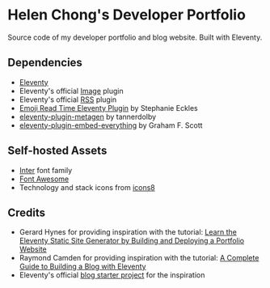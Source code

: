 # Helen Chong's Developer Portfolio

Source code of my developer portfolio and blog website. Built with Eleventy.

## Dependencies
- [Eleventy](https://www.11ty.dev/)
- Eleventy's official [Image](https://www.11ty.dev/docs/plugins/image/) plugin
- Eleventy's official [RSS](https://www.11ty.dev/docs/plugins/rss/) plugin
- [Emoji Read Time Eleventy Plugin](https://11ty.rocks/#plugin-emoji-read-time) by Stephanie Eckles
- [eleventy-plugin-metagen](https://www.npmjs.com/package/eleventy-plugin-metagen) by tannerdolby
- [eleventy-plugin-embed-everything](https://www.npmjs.com/package/eleventy-plugin-embed-everything) by Graham F. Scott

## Self-hosted Assets
- [Inter](https://rsms.me/inter/) font family
- [Font Awesome](https://fontawesome.com/)
- Technology and stack icons from [icons8](https://icons8.com/)

## Credits
- Gerard Hynes for providing inspiration with the tutorial: [Learn the Eleventy Static Site Generator by Building and Deploying a Portfolio Website](https://www.freecodecamp.org/news/learn-eleventy/)
- Raymond Camden for providing inspiration with the tutorial: [A Complete Guide to Building a Blog with Eleventy](https://cfjedimaster.github.io/eleventy-blog-guide/guide.html)
- Eleventy's official [blog starter project](https://github.com/11ty/eleventy-base-blog) for the inspiration
